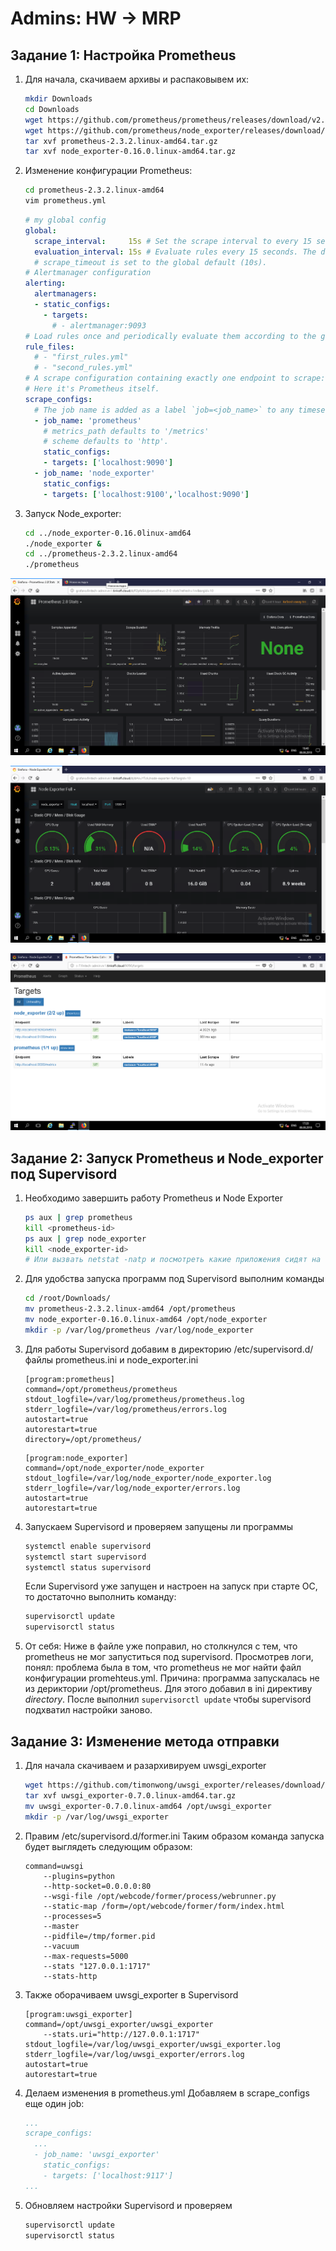 # Admins: HW → MRP

## Задание 1: Настройка Prometheus 

1. Для начала, скачиваем архивы и распаковывем их:
	```bash
	mkdir Downloads
	cd Downloads
	wget https://github.com/prometheus/prometheus/releases/download/v2.3.2/prometheus-2.3.2.linux-amd64.tar.gz
	wget https://github.com/prometheus/node_exporter/releases/download/v0.16.0/node_exporter-0.16.0.linux-amd64.tar.gz
	tar xvf prometheus-2.3.2.linux-amd64.tar.gz
	tar xvf node_exporter-0.16.0.linux-amd64.tar.gz
	```

2. Изменение конфигурации Prometheus:
	```bash
	cd prometheus-2.3.2.linux-amd64
	vim prometheus.yml
	```

	```yaml
	# my global config
	global:
	  scrape_interval:     15s # Set the scrape interval to every 15 seconds. Default is every 1 minute.
	  evaluation_interval: 15s # Evaluate rules every 15 seconds. The default is every 1 minute.
	  # scrape_timeout is set to the global default (10s).
	# Alertmanager configuration
	alerting:
	  alertmanagers:
	  - static_configs:
	    - targets:
	      # - alertmanager:9093
	# Load rules once and periodically evaluate them according to the global 'evaluation_interval'.
	rule_files:
	  # - "first_rules.yml"
	  # - "second_rules.yml"
	# A scrape configuration containing exactly one endpoint to scrape:
	# Here it's Prometheus itself.
	scrape_configs:
	  # The job name is added as a label `job=<job_name>` to any timeseries scraped from this config.
	  - job_name: 'prometheus'
	    # metrics_path defaults to '/metrics'
	    # scheme defaults to 'http'.
	    static_configs:
	    - targets: ['localhost:9090']
	  - job_name: 'node_exporter'
	    static_configs:
	    - targets: ['localhost:9100','localhost:9090']
	```

3. Запуск Node_exporter:
	```bash
	cd ../node_exporter-0.16.0linux-amd64
	./node_exporter &
	cd ../prometheus-2.3.2.linux-amd64
	./prometheus
	```

![](./1-grafana-node.png)

![](./2-grafana-node-exporter-full.png)

![](./3-prometheus-targets.png)

## Задание 2: Запуск Prometheus и Node_exporter под Supervisord

1. Необходимо завершить работу Prometheus и Node Exporter
	```bash
	ps aux | grep prometheus
	kill <prometheus-id>
	ps aux | grep node_exporter
	kill <node_exporter-id>
	# Или вызвать netstat -natp и посмотреть какие приложения сидят на каких портах
	```

2. Для удобства запуска программ под Supervisord выполним команды
	```bash
	cd /root/Downloads/
	mv prometheus-2.3.2.linux-amd64 /opt/prometheus
	mv node_exporter-0.16.0.linux-amd64 /opt/node_exporter
	mkdir -p /var/log/prometheus /var/log/node_exporter
	```

3. Для работы Supervisord добавим в директорию /etc/supervisord.d/ файлы prometheus.ini и node_exporter.ini
	```
	[program:prometheus]
	command=/opt/prometheus/prometheus 
	stdout_logfile=/var/log/prometheus/prometheus.log
	stderr_logfile=/var/log/prometheus/errors.log
	autostart=true
	autorestart=true
	directory=/opt/prometheus/
	```

	```
	[program:node_exporter]
	command=/opt/node_exporter/node_exporter 
	stdout_logfile=/var/log/node_exporter/node_exporter.log
	stderr_logfile=/var/log/node_exporter/errors.log
	autostart=true
	autorestart=true
	```

4. Запускаем Supervisord и проверяем запущены ли программы
	```bash
	systemctl enable supervisord
	systemctl start supervisord
	systemctl status supervisord
	```

	Если Supervisord уже запущен и настроен на запуск при старте ОС, то достаточно выполнить команду:
	```bash
	supervisorctl update
	supervisorctl status
	```

5. От себя:
	Ниже в файле уже поправил, но столкнулся с тем, что prometheus не мог запуститься под supervisord. Просмотрев логи, понял: проблема была в том, что prometheus не мог найти файл конфигурации promehteus.yml. Причина: программа запускалась не из дериктории /opt/prometheus. Для этого добавил в ini директиву _directory_. После выполнил `supervisorctl update` чтобы supervisord подхватил настройки заново.  

## Задание 3: Изменение метода отправки
1.	Для начала скачиваем и разархивируем uwsgi_exporter
	```bash
	wget https://github.com/timonwong/uwsgi_exporter/releases/download/v0.7.0/uwsgi_exporter-0.7.0.linux-amd64.tar.gz
	tar xvf uwsgi_exporter-0.7.0.linux-amd64.tar.gz
	mv uwsgi_exporter-0.7.0.linux-amd64 /opt/uwsgi_exporter
	mkdir -p /var/log/uwsgi_exporter
	```

2. Правим /etc/supervisord.d/former.ini
	Таким образом команда запуска будет выглядеть следующим образом:
	```
	command=uwsgi
    	--plugins=python
    	--http-socket=0.0.0.0:80
    	--wsgi-file /opt/webcode/former/process/webrunner.py
    	--static-map /form=/opt/webcode/former/form/index.html
    	--processes=5
    	--master
    	--pidfile=/tmp/former.pid
    	--vacuum
    	--max-requests=5000
    	--stats "127.0.0.1:1717"
    	--stats-http
    ```

3. Также оборачиваем uwsgi_exporter в Supervisord
	```
	[program:uwsgi_exporter]
	command=/opt/uwsgi_exporter/uwsgi_exporter
		--stats.uri="http://127.0.0.1:1717" 
	stdout_logfile=/var/log/uwsgi_exporter/uwsgi_exporter.log
	stderr_logfile=/var/log/uwsgi_exporter/errors.log
	autostart=true
	autorestart=true
	``` 

4. Делаем изменения в prometheus.yml
	Добавляем в scrape_configs еще один job:
	```yaml
	...
	scrape_configs:
	  ...
	  - job_name: 'uwsgi_exporter'
	    static_configs:
	    - targets: ['localhost:9117']
	...
	```

5. Обновляем настройки Supervisord и проверяем 
	```bash
	supervisorctl update
	supervisorctl status
	```

